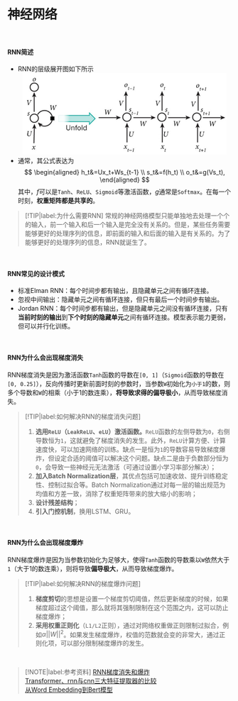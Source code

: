 # 神经网络

</br>

#### RNN简述

- RNN的层级展开图如下所示
  <div align=center><img src="./img/RNN.jpg" width=460/></div>
- 通常，其公式表达为
  $$
  \begin{aligned}
  h_t&=Ux_t+Ws_{t-1} \\
  s_t&=f(h_t) \\
  o_t&=g(Vs_t),
  \end{aligned}
  $$
  其中，$f$可以是`Tanh`、`ReLU`、`Sigmoid`等激活函数，$g$通常是`Softmax`。在每一个时刻，**权重矩阵都是共享的**。

> [!TIP|label:为什么需要RNN]
> 常规的神经网络模型只能单独地去处理一个个的输入，前一个输入和后一个输入是完全没有关系的。但是，某些任务需要能够更好的处理序列的信息，即前面的输入和后面的输入是有关系的。为了能够更好的处理序列的信息，RNN就诞生了。

</br>

#### RNN常见的设计模式

- 标准Elman RNN：每个时间步都有输出，且隐藏单元之间有循环连接。
- 忽视中间输出：隐藏单元之间有循环连接，但只有最后一个时间步有输出。
- Jordan RNN：每个时间步都有输出，但是隐藏单元之间没有循环连接，只有**当前时刻的输出**到**下个时刻的隐藏单元**之间有循环连接。模型表示能力更弱，但可以并行化训练。

</br>

#### RNN为什么会出现梯度消失

RNN梯度消失是因为激活函数`Tanh`函数的导数在`[0, 1]`（`Sigmoid`函数的导数在`[0, 0.25]`），反向传播时更新前面时刻的参数时，当参数`W`初始化为`小于1`的数，则多个导数和`W`的相乘（小于1的数连乘），**将导致求得的偏导极小**，从而导致梯度消失。

> [!TIP|label:如何解决RNN的梯度消失问题]
> 1. **选用`ReLU`（`LeakReLU`、`eLU`）激活函数。**`ReLU`函数的左侧导数为`0`，右侧导数恒为`1`，这就避免了梯度消失的发生。此外，`ReLU`计算方便、计算速度快，可以加速网络的训练。缺点一是恒为`1`的导数容易导致梯度爆炸，但设定合适的阈值可以解决这个问题。缺点二是由于负数部分恒为`0`，会导致一些神经元无法激活（可通过设置小学习率部分解决）；
> 2. **加入Batch Normalization层**，其优点包括可加速收敛、提升训练稳定性、控制过拟合等。Batch Normalization通过对每一层的输出规范为均值和方差一致，消除了权重矩阵带来的放大缩小的影响；
> 3. **设计残差结构**；
> 4. **引入门控机制**，换用LSTM、GRU。

</br>

#### RNN为什么会出现梯度爆炸

RNN梯度爆炸是因为当参数初始化为足够大，使得`Tanh`函数的导数乘以`W`依然大于`1`（大于1的数连乘），则将导致**偏导极大**，从而导致梯度爆炸。

> [!TIP|label:如何解决RNN的梯度爆炸问题]
> 1. **梯度剪切**的思想是设置一个梯度剪切阈值，然后更新梯度的时候，如果梯度超过这个阈值，那么就将其强制限制在这个范围之内，这可以防止梯度爆炸；
> 2. **采用权重正则化**（`L1/L2`正则），通过对网络权重做正则限制过拟合，例如$\alpha{||W||}^2$。如果发生梯度爆炸，权值的范数就会变的非常大，通过正则化项，可以部分限制梯度爆炸的发生。

</br>

> [!NOTE|label:参考资料]
> [RNN梯度消失和爆炸](https://blog.csdn.net/jizhidexiaoming/article/details/81743584)</br>
> [Transformer、rnn与cnn三大特征提取器的比较](https://blog.csdn.net/ningyanggege/article/details/89707196)</br>
> [从Word Embedding到Bert模型](https://zhuanlan.zhihu.com/p/49271699)</br>